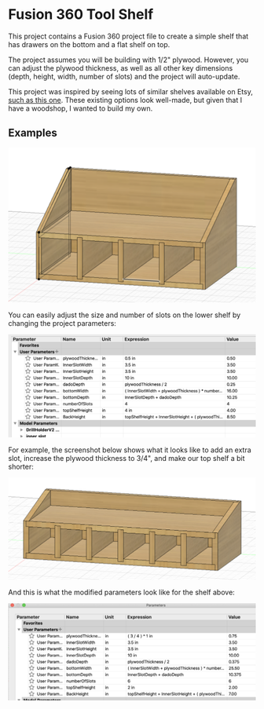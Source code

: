 # Fusion 360 Tool Shelf

This project contains a Fusion 360 project file to create a simple shelf that has drawers on the bottom and a flat shelf on top. 

The project assumes you will be building with 1/2" plywood. However, you can adjust the plywood thickness, as well as all other key dimensions (depth, height, width, number of slots) and the project will auto-update. 

This project was inspired by seeing lots of similar shelves available on Etsy, [such as this one](https://www.etsy.com/listing/917846047/cnc-made-cordless-drill-organizer-wall?ref=landingpage_similar_listing_top-4&pro=1&frs=1). These existing options look well-made, but given that I have a woodshop, I wanted to build my own. 

## Examples

![](images/ex1.png)

You can easily adjust the size and number of slots on the lower shelf by changing the project parameters:

![](images/ex2.png)

For example, the screenshot below shows what it looks like to add an extra slot, increase the plywood thickness to 3/4", and make our top shelf a bit shorter: 

![](images/ex3.png)

And this is what the modified parameters look like for the shelf above: 

![](images/ex4.png)

